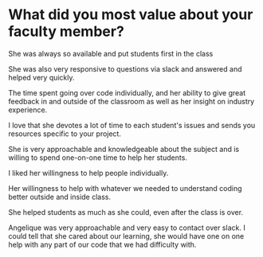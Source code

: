 # What did you most value about your faculty member?

She was always so available and put students first in the class

She was also very responsive to questions via slack and answered and helped very quickly.

The time spent going over code individually, and her ability to give great feedback in and outside of the classroom as well as her insight on industry experience.

I love that she devotes a lot of time to each student's issues and sends you resources specific to your project.

She is very approachable and knowledgeable about the subject and is willing to spend one-on-one time to help her students.

I liked her willingness to help people individually.

Her willingness to help with whatever we needed to understand coding better outside and inside class.

She helped students as much as she could, even after the class is over.

Angelique was very approachable and very easy to contact over slack. I could tell that she cared about our learning, she would have one on one help with any part of our code that we had difficulty with.
